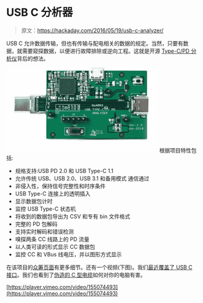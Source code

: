 # USB C 分析器

> 原文：<https://hackaday.com/2016/05/19/usb-c-analyzer/>

USB C 允许数据传输，但也有传输与配电相关的数据的规定。当然，只要有数据，就需要窥探数据，以便进行故障排除或逆向工程。这就是开源 [Type-C/PD 分析仪](https://hackaday.io/project/11596-usb-type-cusb-pd-analyzer)背后的想法。

[![usb-type-c-analyzer](img/e18bd242813182052a800c50a8e7f709.png)](https://hackaday.io/project/11596-usb-type-cusb-pd-analyzer) 根据项目特性包括:

*   规格支持:USB PD 2.0 和 USB Type-C 1.1
*   允许传统 USB、USB 2.0、USB 3.1 和备用模式
    通信通过
*   非侵入性，保持信号完整性和时序条件
*   USB Type-C 连接上的透明插入
*   显示数据包计时
*   监控 USB Type-C 状态机
*   将收到的数据包导出为 CSV 和专有 bin 文件格式
*   完整的 PD 包解码
*   支持实时解码和错误检测
*   嗅探两条 CC 线路上的 PD 流量
*   以人类可读的形式显示 CC 数据包
*   监控 CC 和 VBus 线电压，并以图形方式显示

在该项目的[众筹页面](https://www.crowdsupply.com/goarks/usb-c-thru)有更多细节。还有一个视频(下图)。我们[最近覆盖了 USB C 接口](http://hackaday.com/2016/04/22/hackaday-dictionary-usb-type-c/)。我们也看到了[伪造的 C 型电缆](http://hackaday.com/2016/02/04/the-usb-type-c-cable-that-will-break-your-computer/)如何对你的电脑有害。

[https://player.vimeo.com/video/155074493](https://player.vimeo.com/video/155074493)